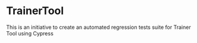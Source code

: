 # TrainerTool

This is an initiative to create an automated regression tests suite for Trainer Tool using Cypress
